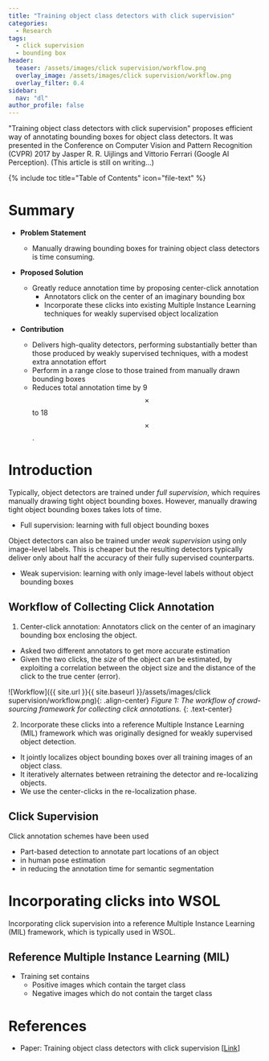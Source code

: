 ```yaml
---
title: "Training object class detectors with click supervision"
categories:
  - Research
tags:
  - click supervision
  - bounding box
header:
  teaser: /assets/images/click supervision/workflow.png
  overlay_image: /assets/images/click supervision/workflow.png
  overlay_filter: 0.4
sidebar:
  nav: "dl"
author_profile: false
---
```


"Training object class detectors with click supervision" proposes efficient way of annotating bounding boxes for object class detectors.
It was presented in the Conference on Computer Vision and Pattern Recognition (CVPR) 2017 by Jasper R. R. Uijlings and Vittorio Ferrari (Google AI Perception).
(This article is still on writing...)

{% include toc title="Table of Contents" icon="file-text" %}

# Summary

- **Problem Statement**
  - Manually drawing bounding boxes for training object class detectors is time consuming.
  
- **Proposed Solution**
  - Greatly reduce annotation time by proposing center-click annotation
    - Annotators click on the center of an imaginary bounding box
    - Incorporate these clicks into existing Multiple Instance Learning techniques for weakly supervised object localization    
  
- **Contribution**
  - Delivers high-quality detectors, performing substantially better than those produced by weakly supervised techniques, with a modest extra annotation effort
  - Perform in a range close to those trained from manually drawn bounding boxes
  - Reduces total annotation time by 9$$\times$$ to 18$$\times$$.

# Introduction
Typically, object detectors are trained under *full supervision*, which requires manually drawing tight object bounding boxes.
However, manually drawing tight object bounding boxes takes lots of time.
- Full supervision: learning with full object bounding boxes

Object detectors can also be trained under *weak supervision* using only image-level labels.
This is cheaper but the resulting detectors typically deliver only about half the accuracy of their fully supervised counterparts.
- Weak supervision: learning with only image-level labels without object bounding boxes

## Workflow of Collecting Click Annotation

1. Center-click annotation: Annotators click on the center of an imaginary bounding box enclosing the object.
  - Asked two different annotators to get more accurate estimation
  - Given the two clicks, the *size* of the object can be estimated, by exploiting a correlation between the object size and the distance of the click to the true center (error).

![Workflow]({{ site.url }}{{ site.baseurl }}/assets/images/click supervision/workflow.png){: .align-center}
*Figure 1: The workflow of crowd-sourcing framework for collecting click annotations.*
{: .text-center}

2. Incorporate these clicks into a reference Multiple Instance Learning (MIL) framework which was originally designed for weakly supervised object detection.
  - It jointly localizes object bounding boxes over all training images of an object class.
  - It iteratively alternates between retraining the detector and re-localizing objects.
  - We use the center-clicks in the re-localization phase.
  
## Click Supervision
Click annotation schemes have been used
- Part-based detection to annotate part locations of an object
- in human pose estimation
- in reducing the annotation time for semantic segmentation

# Incorporating clicks into WSOL
Incorporating click supervision into a reference Multiple Instance Learning (MIL) framework, which is typically used in WSOL.

## Reference Multiple Instance Learning (MIL)
- Training set contains
  - Positive images which contain the target class
  - Negative images which do not contain the target class
  


# References
- Paper: Training object class detectors with click supervision [[Link](https://arxiv.org/pdf/1704.06189.pdf)]
